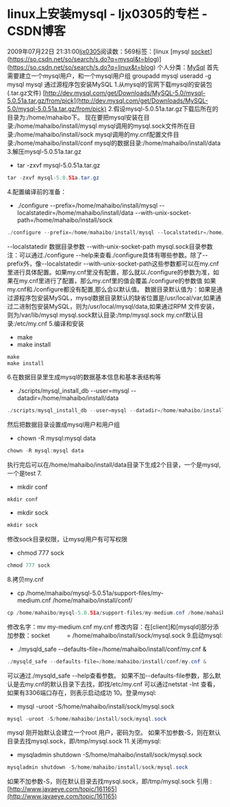 # linux上安装mysql - ljx0305的专栏 - CSDN博客
2009年07月22日 21:31:00[ljx0305](https://me.csdn.net/ljx0305)阅读数：569标签：[linux																[mysql																[socket](https://so.csdn.net/so/search/s.do?q=socket&t=blog)](https://so.csdn.net/so/search/s.do?q=mysql&t=blog)](https://so.csdn.net/so/search/s.do?q=linux&t=blog)
个人分类：[MySql](https://blog.csdn.net/ljx0305/article/category/570123)
首先需要建立一个mysql用户，和一个mysql用户组 
groupadd mysql 
useradd -g mysql mysql 
通过源程序包安装MySQL
1.从mysql的官网下载mysql的安装包(.tar.gz文件) 
[http://dev.mysql.com/get/Downloads/MySQL-5.0/mysql-5.0.51a.tar.gz/from/pick](http://dev.mysql.com/get/Downloads/MySQL-5.0/mysql-5.0.51a.tar.gz/from/pick)
2.假设mysql-5.0.51a.tar.gz下载后所在的目录为:/home/mahaibo下。 
现在要把mysql安装在目录:/home/mahaibo/install/mysql 
mysql调用的mysql.sock文件所在目录:/home/mahaibo/install/sock 
mysql调用的my.cnf配置文件目录:/home/mahaibo/install/conf 
mysql的数据目录:/home/mahaibo/install/data 
3.解压mysql-5.0.51a.tar.gz 
- tar -zxvf mysql-5.0.51a.tar.gz   
```java
tar -zxvf mysql-5.0.51a.tar.gz
```
4.配置编译前的准备： 
- ./configure --prefix=/home/mahaibo/install/mysql --localstatedir=/home/mahaibo/install/data --with-unix-socket-path=/home/mahaibo/install/sock   
```java
./configure --prefix=/home/mahaibo/install/mysql --localstatedir=/home/mahaibo/install/data --with-unix-socket-path=/home/mahaibo/install/sock
```
--localstatedir 数据目录参数 
--with-unix-socket-path mysql.sock目录参数 
注：可以通过./configure --help来查看./configure具体有哪些参数。除了--prefix外，像--localstatedir --with-unix-socket-path这些参数都可以在my.cnf里进行具体配置。如果my.cnf里没有配置，那么就以./configure的参数为准，如果在my.cnf里进行了配置，那么my.cnf里的值会覆盖./configure的参数值
如果my.cnf和./configure都没有配置,那么会以默认值。 
数据目录默认值为：如果是通过源程序包安装MySQL，mysql数据目录默认的缺省位置是/usr/local/var,如果通过二进制包安装MySQL，则为/usr/local/mysql/data,如果通过RPM 文件安装，则为/var/lib/mysql 
mysql.sock默认目录:/tmp/mysql.sock
my.cnf默认目录:/etc/my.cnf
5.编译和安装 
- make   
- make install  
```java
make
make install
```
6.在数据目录里生成mysql的数据基本信息和基本表结构等 
- ./scripts/mysql_install_db --user=mysql --datadir=/home/mahaibo/install/data  
```java
./scripts/mysql_install_db --user=mysql --datadir=/home/mahaibo/install/data
```
然后把数据目录设置成mysql用户和用户组
- chown -R mysql:mysql data  
```java
chown -R mysql:mysql data
```
执行完后可以在/home/mahaibo/install/data目录下生成2个目录，一个是mysql,一个是test 
7. 
- mkdir conf  
```java
mkdir conf
```
- mkdir sock  
```java
mkdir sock
```
修改sock目录权限，让mysql用户有可写权限
- chmod 777 sock  
```java
chmod 777 sock
```
8.拷贝my.cnf 
- cp /home/mahaibo/mysql-5.0.51a/support-files/my-medium.cnf /home/mahaibo/install/conf/  
```java
cp /home/mahaibo/mysql-5.0.51a/support-files/my-medium.cnf /home/mahaibo/install/conf/
```
修改名字：mv my-medium.cnf my.cnf 
修改内容：在[client]和[mysqld]部分添加参数：socket          = /home/mahaibo/install/sock/mysql.sock 
9.启动mysql: 
- ./mysqld_safe --defaults-file=/home/mahaibo/install/conf/my.cnf &  
```java
./mysqld_safe --defaults-file=/home/mahaibo/install/conf/my.cnf &
```
可以通过./mysqld_safe --help查看参数。 
如果不加--defaults-file参数，那么默认是去my.cnf的默认目录下去找，即找/etc/my.cnf
可以通过netstat -lnt 查看，如果有3306端口存在，则表示启动成功 
10。登录mysql: 
- mysql -uroot -S/home/mahaibo/install/sock/mysql.sock  
```java
mysql -uroot -S/home/mahaibo/install/sock/mysql.sock
```
mysql 刚开始默认会建立一个root 用户，密码为空。 如果不加参数-S，则在默认目录去找mysql.sock，即/tmp/mysql.sock
11.关闭mysql: 
- mysqladmin shutdown -S/home/mahaibo/install/sock/mysql.sock  
```java
mysqladmin shutdown -S/home/mahaibo/install/sock/mysql.sock
```
如果不加参数-S，则在默认目录去找mysql.sock，即/tmp/mysql.sock
引用 : [http://www.javaeye.com/topic/161165](http://www.javaeye.com/topic/161165)
